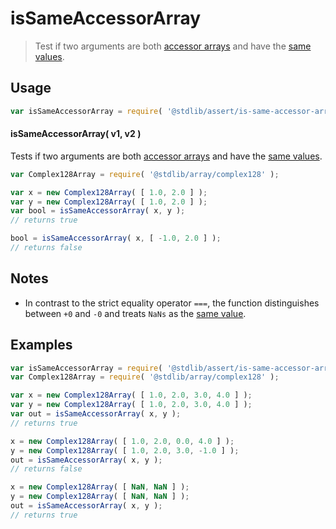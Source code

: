 <!--

@license Apache-2.0

Copyright (c) 2024 The Stdlib Authors.

Licensed under the Apache License, Version 2.0 (the "License");
you may not use this file except in compliance with the License.
You may obtain a copy of the License at

   http://www.apache.org/licenses/LICENSE-2.0

Unless required by applicable law or agreed to in writing, software
distributed under the License is distributed on an "AS IS" BASIS,
WITHOUT WARRANTIES OR CONDITIONS OF ANY KIND, either express or implied.
See the License for the specific language governing permissions and
limitations under the License.

-->

# isSameAccessorArray

> Test if two arguments are both [accessor arrays][@stdlib/assert/is-accessor-array] and have the [same values][@stdlib/assert/is-same-value].

<section class="usage">

## Usage

```javascript
var isSameAccessorArray = require( '@stdlib/assert/is-same-accessor-array' );
```

#### isSameAccessorArray( v1, v2 )

Tests if two arguments are both [accessor arrays][@stdlib/assert/is-accessor-array] and have the [same values][@stdlib/assert/is-same-value].

```javascript
var Complex128Array = require( '@stdlib/array/complex128' );

var x = new Complex128Array( [ 1.0, 2.0 ] );
var y = new Complex128Array( [ 1.0, 2.0 ] );
var bool = isSameAccessorArray( x, y );
// returns true

bool = isSameAccessorArray( x, [ -1.0, 2.0 ] );
// returns false
```

</section>

<!-- /.usage -->

<section class="notes">

## Notes

-   In contrast to the strict equality operator `===`, the function distinguishes between `+0` and `-0` and treats `NaNs` as the [same value][@stdlib/assert/is-same-value].

</section>

<!-- /.notes -->

<section class="examples">

## Examples

<!-- eslint no-undef: "error" -->

```javascript
var isSameAccessorArray = require( '@stdlib/assert/is-same-accessor-array' );
var Complex128Array = require( '@stdlib/array/complex128' );

var x = new Complex128Array( [ 1.0, 2.0, 3.0, 4.0 ] );
var y = new Complex128Array( [ 1.0, 2.0, 3.0, 4.0 ] );
var out = isSameAccessorArray( x, y );
// returns true

x = new Complex128Array( [ 1.0, 2.0, 0.0, 4.0 ] );
y = new Complex128Array( [ 1.0, 2.0, 3.0, -1.0 ] );
out = isSameAccessorArray( x, y );
// returns false

x = new Complex128Array( [ NaN, NaN ] );
y = new Complex128Array( [ NaN, NaN ] );
out = isSameAccessorArray( x, y );
// returns true
```

</section>

<!-- /.examples -->

<!-- Section for related `stdlib` packages. Do not manually edit this section, as it is automatically populated. -->

<section class="related">

</section>

<!-- /.related -->

<!-- Section for all links. Make sure to keep an empty line after the `section` element and another before the `/section` close. -->

<section class="links">

[@stdlib/assert/is-same-value]: https://github.com/stdlib-js/stdlib/tree/develop/lib/node_modules/%40stdlib/assert/is-same-value

[@stdlib/assert/is-accessor-array]: https://github.com/stdlib-js/stdlib/tree/develop/lib/node_modules/%40stdlib/assert/is-accessor-array

<!-- <related-links> -->

<!-- </related-links> -->

</section>

<!-- /.links -->

